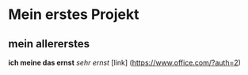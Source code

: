 # Mein erstes Projekt
## mein allererstes
**ich meine das ernst**
*sehr ernst*
[link] (https://www.office.com/?auth=2)
